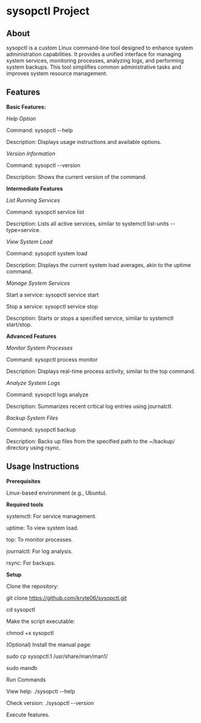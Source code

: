 # sysopctl Project


## About
sysopctl is a custom Linux command-line tool designed to enhance system administration capabilities. 
It provides a unified interface for managing system services, monitoring processes, analyzing logs, and performing system backups. 
This tool simplifies common administrative tasks and improves system resource management.

## Features

**Basic Features:**

*Help Option*

Command: sysopctl --help

Description: Displays usage instructions and available options.

*Version Information*

Command: sysopctl --version

Description: Shows the current version of the command.

**Intermediate Features**

*List Running Services*

Command: sysopctl service list

Description: Lists all active services, similar to systemctl list-units --type=service.

*View System Load*

Command: sysopctl system load

Description: Displays the current system load averages, akin to the uptime command.

*Manage System Services*

Start a service: sysopctl service start <service-name>

Stop a service: sysopctl service stop <service-name>

Description: Starts or stops a specified service, similar to systemctl start/stop.

**Advanced Features**

*Monitor System Processes*

Command: sysopctl process monitor

Description: Displays real-time process activity, similar to the top command.

*Analyze System Logs*

Command: sysopctl logs analyze

Description: Summarizes recent critical log entries using journalctl.

*Backup System Files*

Command: sysopctl backup <path>

Description: Backs up files from the specified path to the ~/backup/ directory using rsync.

## Usage Instructions

**Prerequisites**

Linux-based environment (e.g., Ubuntu).

**Required tools**

systemctl: For service management.

uptime: To view system load.

top: To monitor processes.

journalctl: For log analysis.

rsync: For backups.

**Setup**

Clone the repository:

git clone https://github.com/kryte06/sysopctl.git

cd sysopctl

Make the script executable:

chmod +x sysopctl

(Optional) Install the manual page:

sudo cp sysopctl.1 /usr/share/man/man1/

sudo mandb

Run Commands

View help: ./sysopctl --help

Check version: ./sysopctl --version

Execute features.


